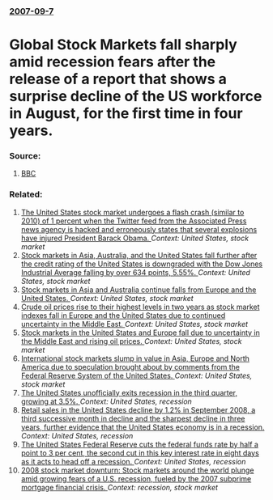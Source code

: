 ### [2007-09-7](/news/2007/09/7/index.md)

#  Global Stock Markets fall sharply amid recession fears after the release of a report that shows a surprise decline of the US workforce in August, for the first time in four years. 




### Source:

1. [BBC](http://news.bbc.co.uk/2/hi/business/6983594.stm)

### Related:

1. [The United States stock market undergoes a flash crash (similar to 2010) of 1 percent when the Twitter feed from the Associated Press news agency is hacked and erroneously states that several explosions have injured President Barack Obama. ](/news/2013/04/23/the-united-states-stock-market-undergoes-a-flash-crash-similar-to-2010-of-1-percent-when-the-twitter-feed-from-the-associated-press-news-a.md) _Context: United States, stock market_
2. [Stock markets in Asia, Australia, and the United States fall further after the credit rating of the United States is downgraded with the Dow Jones Industrial Average falling by over 634 points, 5.55%. ](/news/2011/08/8/stock-markets-in-asia-australia-and-the-united-states-fall-further-after-the-credit-rating-of-the-united-states-is-downgraded-with-the-dow.md) _Context: United States, stock market_
3. [Stock markets in Asia and Australia continue falls from Europe and the United States. ](/news/2011/08/5/stock-markets-in-asia-and-australia-continue-falls-from-europe-and-the-united-states.md) _Context: United States, stock market_
4. [Crude oil prices rise to their highest levels in two years as stock market indexes fall in Europe and the United States due to continued uncertainty in the Middle East. ](/news/2011/02/28/crude-oil-prices-rise-to-their-highest-levels-in-two-years-as-stock-market-indexes-fall-in-europe-and-the-united-states-due-to-continued-unc.md) _Context: United States, stock market_
5. [Stock markets in the United States and Europe fall due to uncertainty in the Middle East and rising oil prices. ](/news/2011/02/23/stock-markets-in-the-united-states-and-europe-fall-due-to-uncertainty-in-the-middle-east-and-rising-oil-prices.md) _Context: United States, stock market_
6. [International stock markets slump in value in Asia, Europe and North America due to speculation brought about by comments from the Federal Reserve System of the United States. ](/news/2010/08/11/international-stock-markets-slump-in-value-in-asia-europe-and-north-america-due-to-speculation-brought-about-by-comments-from-the-federal-r.md) _Context: United States, stock market_
7. [ The United States unofficially exits recession in the third quarter, growing at 3.5%. ](/news/2009/10/29/the-united-states-unofficially-exits-recession-in-the-third-quarter-growing-at-3-5.md) _Context: United States, recession_
8. [ Retail sales in the United States decline by 1.2% in September 2008, a third successive month in decline and the sharpest decline in three years, further evidence that the United States economy is in a recession. ](/news/2008/10/15/retail-sales-in-the-united-states-decline-by-1-2-in-september-2008-a-third-successive-month-in-decline-and-the-sharpest-decline-in-three.md) _Context: United States, recession_
9. [ The United States Federal Reserve cuts the federal funds rate by half a point to 3 per cent, the second cut in this key interest rate in eight days as it acts to head off a recession. ](/news/2008/01/30/the-united-states-federal-reserve-cuts-the-federal-funds-rate-by-half-a-point-to-3-per-cent-the-second-cut-in-this-key-interest-rate-in-ei.md) _Context: United States, recession_
10. [ 2008 stock market downturn:  Stock markets around the world plunge amid growing fears of a U.S. recession, fueled by the 2007 subprime mortgage financial crisis. ](/news/2008/01/21/2008-stock-market-downturn-p-stock-markets-around-the-world-plunge-amid-growing-fears-of-a-u-s-recession-fueled-by-the-2007-subprime-mor.md) _Context: recession, stock market_

